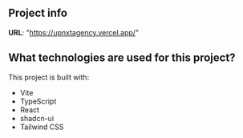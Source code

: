 ## Project info

**URL**: "https://upnxtagency.vercel.app/"



## What technologies are used for this project?

This project is built with:

- Vite
- TypeScript
- React
- shadcn-ui
- Tailwind CSS



